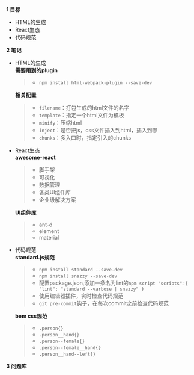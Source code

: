
**1 目标**
* HTML的生成  
* React生态
* 代码规范

**2 笔记**
* HTML的生成  
    **需要用到的plugin**
    > * `npm install html-webpack-plugin --save-dev`  

    **相关配置**  
    > * `filename`：打包生成的html文件的名字  
    > * `template`：指定一个html文件为模板  
    > * `minify`：压缩html  
    > * `inject`：是否把js，css文件插入到html，插入到哪  
    > * `chunks`：多入口时，指定引入的chunks  

* React生态  
    **awesome-react**
    > * 脚手架  
    > * 可视化  
    > * 数据管理  
    > * 各类UI组件库  
    > * 企业级解决方案  

    **UI组件库**
    > * ant-d  
    > * element  
    > * material  

* 代码规范  
    **standard.js规范**
    > * `npm install standard --save-dev`  
    > * `npm install snazzy --save-dev`  
    > * 配置package.json,添加一条名为lint的`npm script "scripts"`: `{ "lint": "standard --varbose | snazzy" }`  
    > * 使用编辑器插件，实时检查代码规范  
    > * `git pre-commit`钩子，在每次commit之前检查代码规范  

    **bem css规范**
    > * `.person{}`  
    > * `.person__hand{}`  
    > * `.person--female{}`  
    > * `.person--female__hand{}`  
    > * `.person__hand--left{}`  

**3 问题库**